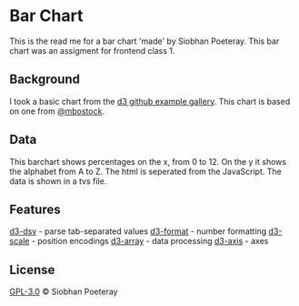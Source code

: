 # Bar Chart

This is the read me for a bar chart 'made' by Siobhan Poeteray. This bar chart was an assigment for frontend class 1. 

## Background 

I took a basic chart from the [d3 github example gallery](https://github.com/d3/d3/wiki/Gallery). This chart is based on one from [@mbostock](https://bl.ocks.org/mbostock).


## Data
This barchart shows percentages on the x, from 0 to 12. On the y it shows the alphabet from A to Z. 
The html is seperated from the JavaScript. The data is shown in a tvs file. 

## Features

[d3-dsv](https://github.com/d3/d3-dsv) - parse tab-separated values
[d3-format](https://github.com/d3/d3-format) - number formatting
[d3-scale](https://github.com/d3/d3-scale) - position encodings
[d3-array](https://github.com/d3/d3-array) - data processing
[d3-axis](https://github.com/d3/d3-axis) - axes

## License

[GPL-3.0](https://opensource.org/licenses/GPL-3.0) © Siobhan Poeteray